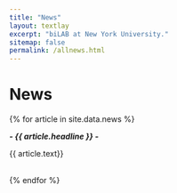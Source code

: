 ```yaml
---
title: "News"
layout: textlay
excerpt: "biLAB at New York University."
sitemap: false
permalink: /allnews.html
---
```


# News

{% for article in site.data.news %}
<p><em><b>- {{ article.headline }} -</b></em></p>
<p> {{ article.text}}</p>
<br>
{% endfor %}
